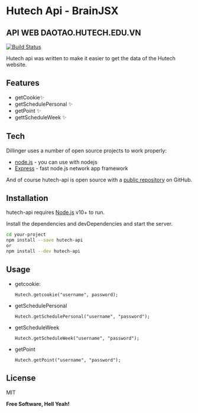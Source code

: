 # Hutech Api - BrainJSX
## API WEB DAOTAO.HUTECH.EDU.VN

[![Build Status](https://travis-ci.org/joemccann/dillinger.svg?branch=master)](https://travis-ci.org/joemccann/dillinger)

Hutech api was written to make it easier to get the data of the Hutech website.

## Features
- getCookie✨
- getSchedulePersonal ✨
- getPoint ✨
- gettScheduleWeek ✨

## Tech

Dillinger uses a number of open source projects to work properly:
- [node.js] - you can use with nodejs 
- [Express] - fast node.js network app framework

And of course hutech-api is open source with a [public repository][dill]
 on GitHub.

## Installation

hutech-api requires [Node.js](https://nodejs.org/) v10+ to run.

Install the dependencies and devDependencies and start the server.

```sh
cd your-project
npm install --save hutech-api
or
npm install --dev hutech-api
```
## Usage
- getcookie:
    ```
    Hutech.getcookie("username", password);
    ```
- getSchedulePersonal
    ```
    Hutech.getSchedulePersonal("username", "password");
    ```
- getScheduleWeek
    ```
    Hutech.getScheduleWeek("username", "password");
    ```
- getPoint
    ```
    Hutech.getPoint("username", "password");
    ```
## License
MIT

**Free Software, Hell Yeah!**

[//]: # (These are reference links used in the body of this note and get stripped out when the markdown processor does its job. There is no need to format nicely because it shouldn't be seen. Thanks SO - http://stackoverflow.com/questions/4823468/store-comments-in-markdown-syntax)

   [dill]: <https://github.com/BrianJSX/Hutech-Api>
   [git-repo-url]: <https://github.com/joemccann/dillinger.git>
   [john gruber]: <http://daringfireball.net>
   [df1]: <http://daringfireball.net/projects/markdown/>
   [markdown-it]: <https://github.com/markdown-it/markdown-it>
   [Ace Editor]: <http://ace.ajax.org>
   [node.js]: <http://nodejs.org>
   [Twitter Bootstrap]: <http://twitter.github.com/bootstrap/>
   [jQuery]: <http://jquery.com>
   [@tjholowaychuk]: <http://twitter.com/tjholowaychuk>
   [express]: <http://expressjs.com>
   [AngularJS]: <http://angularjs.org>
   [Gulp]: <http://gulpjs.com>

   [PlDb]: <https://github.com/joemccann/dillinger/tree/master/plugins/dropbox/README.md>
   [PlGh]: <https://github.com/joemccann/dillinger/tree/master/plugins/github/README.md>
   [PlGd]: <https://github.com/joemccann/dillinger/tree/master/plugins/googledrive/README.md>
   [PlOd]: <https://github.com/joemccann/dillinger/tree/master/plugins/onedrive/README.md>
   [PlMe]: <https://github.com/joemccann/dillinger/tree/master/plugins/medium/README.md>
   [PlGa]: <https://github.com/RahulHP/dillinger/blob/master/plugins/googleanalytics/README.md>
